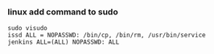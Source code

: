 ### linux add command to sudo







```
sudo visudo
issd ALL = NOPASSWD: /bin/cp, /bin/rm, /usr/bin/service
jenkins ALL=(ALL) NOPASSWD: ALL
```

